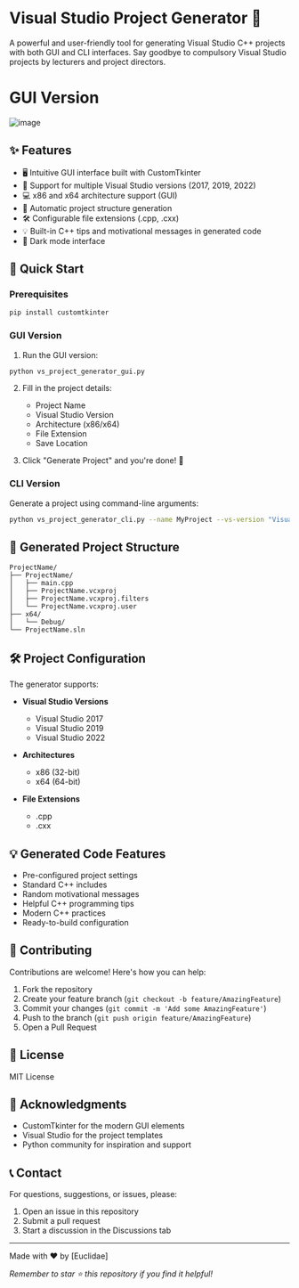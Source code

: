 # Visual Studio Project Generator 🚀

A powerful and user-friendly tool for generating Visual Studio C++ projects with both GUI and CLI interfaces. Say goodbye to compulsory Visual Studio projects by lecturers and project directors.
# GUI Version
![image](https://github.com/user-attachments/assets/f1505286-94a7-481a-b342-8325dd835d67)

## ✨ Features

- 🖥️ Intuitive GUI interface built with CustomTkinter
- 🎯 Support for multiple Visual Studio versions (2017, 2019, 2022)
- 💻 x86 and x64 architecture support (GUI)
- 📁 Automatic project structure generation
- 🛠️ Configurable file extensions (.cpp, .cxx)
- 💡 Built-in C++ tips and motivational messages in generated code
- 🎨 Dark mode interface

## 🚀 Quick Start

### Prerequisites

```bash
pip install customtkinter
```

### GUI Version

1. Run the GUI version:
```bash
python vs_project_generator_gui.py
```

2. Fill in the project details:
   - Project Name
   - Visual Studio Version
   - Architecture (x86/x64)
   - File Extension
   - Save Location

3. Click "Generate Project" and you're done! 🎉

### CLI Version

Generate a project using command-line arguments:

```bash
python vs_project_generator_cli.py --name MyProject --vs-version "Visual Studio 2022" --arch x64 --ext .cpp --path C:\Projects
```

## 📂 Generated Project Structure

```
ProjectName/
├── ProjectName/
│   ├── main.cpp
│   ├── ProjectName.vcxproj
│   ├── ProjectName.vcxproj.filters
│   └── ProjectName.vcxproj.user
├── x64/
│   └── Debug/
└── ProjectName.sln
```

## 🛠️ Project Configuration

The generator supports:

- **Visual Studio Versions**
  - Visual Studio 2017
  - Visual Studio 2019
  - Visual Studio 2022

- **Architectures**
  - x86 (32-bit)
  - x64 (64-bit)

- **File Extensions**
  - .cpp
  - .cxx

## 💡 Generated Code Features

- Pre-configured project settings
- Standard C++ includes
- Random motivational messages
- Helpful C++ programming tips
- Modern C++ practices
- Ready-to-build configuration

## 🤝 Contributing

Contributions are welcome! Here's how you can help:

1. Fork the repository
2. Create your feature branch (`git checkout -b feature/AmazingFeature`)
3. Commit your changes (`git commit -m 'Add some AmazingFeature'`)
4. Push to the branch (`git push origin feature/AmazingFeature`)
5. Open a Pull Request

## 📝 License
MIT License
## 🙏 Acknowledgments

- CustomTkinter for the modern GUI elements
- Visual Studio for the project templates
- Python community for inspiration and support

## 📞 Contact

For questions, suggestions, or issues, please:
1. Open an issue in this repository
2. Submit a pull request
3. Start a discussion in the Discussions tab

---

Made with ❤️ by [Euclidae]

*Remember to star ⭐ this repository if you find it helpful!*
